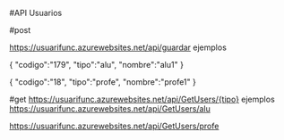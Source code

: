 
#API Usuarios

#post

https://usuarifunc.azurewebsites.net/api/guardar
ejemplos

{
	"codigo":"179",
	"tipo":"alu",
	"nombre":"alu1"
}

{
	"codigo":"18",
	"tipo":"profe",
	"nombre":"profe1"
}

#get
https://usuarifunc.azurewebsites.net/api/GetUsers/{tipo}
ejemplos
https://usuarifunc.azurewebsites.net/api/GetUsers/alu

https://usuarifunc.azurewebsites.net/api/GetUsers/profe

